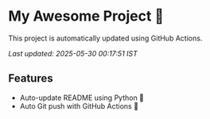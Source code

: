 # My Awesome Project 🚀

This project is automatically updated using GitHub Actions.

_Last updated: 2025-05-30 00:17:51 IST_

## Features
- Auto-update README using Python 🐍
- Auto Git push with GitHub Actions 🤖
